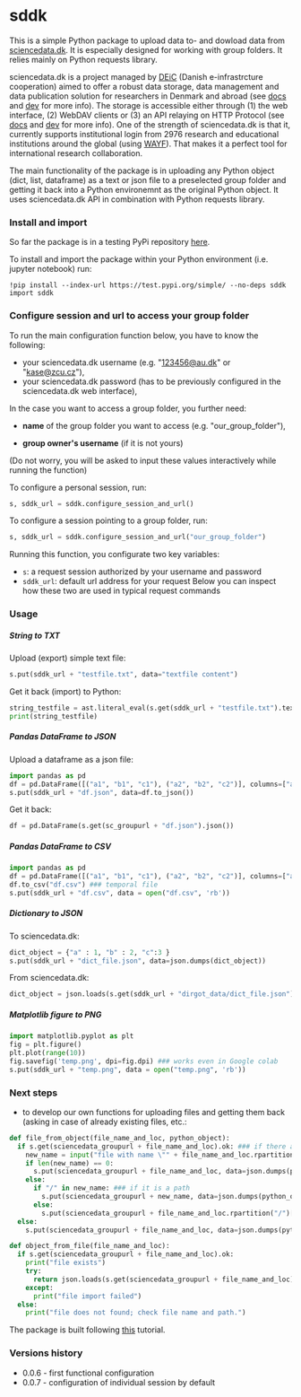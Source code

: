 # sddk

This is a simple Python package to upload data to- and dowload data from [sciencedata.dk](https://sciencedata.dk/). It is especially designed for working with group folders. It relies mainly on Python requests library.

sciencedata.dk is a project managed by [DEiC](https://www.deic.dk) (Danish e-infrastrcture cooperation) aimed to offer a robust data storage, data management and data publication solution for researchers in Denmark and abroad (see [docs](https://sciencedata.dk/sites/user/) and [dev](https://sciencedata.dk/sites/developer/) for more info). The storage is accessible either through (1)  the web interface, (2) WebDAV clients or (3) an API relaying on HTTP Protocol (see [docs](https://sciencedata.dk/sites/user/) and [dev](https://sciencedata.dk/sites/developer/) for more info). One of the strength of sciencedata.dk is that it, currently supports institutional login from 2976 research and educational institutions around the global (using [WAYF](https://www.wayf.dk/en/about)). That makes it a perfect tool for international research collaboration. 

The main functionality of the package is in uploading any Python object (dict, list, dataframe) as a text or json file to a preselected group folder and getting it back into a Python environemnt as the original Python object. It uses sciencedata.dk API in combination with Python requests library.

### Install and import

So far the package is in a testing PyPi repository [here](https://test.pypi.org/project/sddk/). 

To install and import the package within your Python environment (i.e. jupyter notebook) run:

```
!pip install --index-url https://test.pypi.org/simple/ --no-deps sddk
import sddk
```

### Configure session and url to access your group folder 

To run the main configuration function below, you have to know the following:
* your sciencedata.dk username (e.g. "123456@au.dk" or "kase@zcu.cz"),
* your sciencedata.dk password (has to be previously configured in the sciencedata.dk web interface),

In the case you want to access a group folder, you further need:

* **name** of the group folder you want to access (e.g. "our_group_folder"),

* **group owner's username** (if it is not yours)

(Do not worry, you will be asked to input these values interactively while running the function)

To configure a personal session, run:
```python
s, sddk_url = sddk.configure_session_and_url()
```
To configure a session pointing to a group folder, run:
```python
s, sddk_url = sddk.configure_session_and_url("our_group_folder")
```
Running this function, you configurate two key variables:
* `s`: a request session authorized by your username and password
* `sddk_url`: default url address for your request 
Below you can inspect how these two are used in typical request commands

### Usage

##### String to TXT

Upload (export) simple text file:

```python
s.put(sddk_url + "testfile.txt", data="textfile content")
```

Get it back (import) to Python:

```python
string_testfile = ast.literal_eval(s.get(sddk_url + "testfile.txt").text)
print(string_testfile)
```

##### Pandas DataFrame to JSON

Upload a dataframe as a json file:

```python
import pandas as pd
df = pd.DataFrame([("a1", "b1", "c1"), ("a2", "b2", "c2")], columns=["a", "b", "c"]) 
s.put(sddk_url + "df.json", data=df.to_json())
```

Get it back:

```python
df = pd.DataFrame(s.get(sc_groupurl + "df.json").json())
```

##### Pandas DataFrame to CSV

```python
import pandas as pd
df = pd.DataFrame([("a1", "b1", "c1"), ("a2", "b2", "c2")], columns=["a", "b", "c"]) 
df.to_csv("df.csv") ### temporal file
s.put(sddk_url + "df.csv", data = open("df.csv", 'rb'))
```

##### Dictionary to JSON

To sciencedata.dk:

```python
dict_object = {"a" : 1, "b" : 2, "c":3 }
s.put(sddk_url + "dict_file.json", data=json.dumps(dict_object))
```

From sciencedata.dk:

```python
dict_object = json.loads(s.get(sddk_url + "dirgot_data/dict_file.json").content)
```

##### Matplotlib figure to PNG

```python
import matplotlib.pyplot as plt
fig = plt.figure()
plt.plot(range(10))
fig.savefig('temp.png', dpi=fig.dpi) ### works even in Google colab
s.put(sddk_url + "temp.png", data = open("temp.png", 'rb'))
```

### Next steps
- to develop our own functions for uploading files and getting them back (asking in case of already existing files, etc.:

```python
def file_from_object(file_name_and_loc, python_object):
  if s.get(sciencedata_groupurl + file_name_and_loc).ok: ### if there already is a file with the same name
    new_name = input("file with name \"" + file_name_and_loc.rpartition("/")[2] + "\" already exists in given location. Press Enter to overwrite it or enter a different name (without path)")
    if len(new_name) == 0:
      s.put(sciencedata_groupurl + file_name_and_loc, data=json.dumps(python_object))
    else:
      if "/" in new_name: ### if it is a path
        s.put(sciencedata_groupurl + new_name, data=json.dumps(python_object))
      else: 
        s.put(sciencedata_groupurl + file_name_and_loc.rpartition("/")[0] + new_name, data=json.dumps(python_object))
  else:
    s.put(sciencedata_groupurl + file_name_and_loc, data=json.dumps(python_object))

def object_from_file(file_name_and_loc):
  if s.get(sciencedata_groupurl + file_name_and_loc).ok:
    print("file exists")
    try: 
      return json.loads(s.get(sciencedata_groupurl + file_name_and_loc).content) ### if there already is a file with the same name
    except:
      print("file import failed")
  else:
    print("file does not found; check file name and path.")
```


The package is built following [this](https://packaging.python.org/tutorials/packaging-projects/) tutorial.

### Versions history

* 0.0.6 - first functional configuration
* 0.0.7 - configuration of individual session by default
